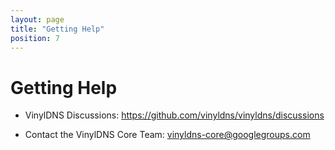 ```yaml
---
layout: page
title: "Getting Help"
position: 7
---
```


# Getting Help

- VinylDNS Discussions:
  <https://github.com/vinyldns/vinyldns/discussions>

- Contact the VinylDNS Core Team:
  vinyldns-core@googlegroups.com
